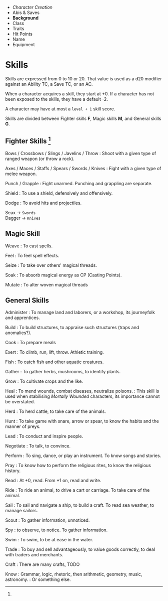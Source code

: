 
<!-- .margin.compass -->
* _Character Creation_
* Abis & Saves
* **Background**
* Class
* Traits
* Hit Points
* Name
* Equipment


<!-- <div.two-columns> -->
<!-- <div.left-column> -->

# Skills

Skills are expressed from 0 to 10 or 20. That value is used as a d20 modifier against an Ability TC, a Save TC, or an AC.

When a character acquires a skill, they start at +0. If a character has not been exposed to the skills, they have a default -2.

A character may have at most a `level + 1` skill score.

Skills are divided between Fighter skills **F**, Magic skills **M**, and General skills **G**.

## Fighter Skills [^1]

Bows / Crossbows / Slings / Javelins / Throw
: Shoot with a given type of ranged weapon (or throw a rock).

Axes / Maces / Staffs / Spears / Swords / Knives
: Fight with a given type of melee weapon.

Punch / Grapple
: Fight unarmed. Punching and grappling are separate.

Shield
: To use a shield, defensively and offensively.

Dodge
: To avoid hits and projectiles.

[^1]:
  Seax → `Swords`<br/>
  Dagger → `Knives`


## Magic Skill

Weave
: To cast spells.

Feel
: To feel spell effects.

Seize
: To take over others' magical threads.

Soak
: To absorb magical energy as CP (Casting Points).

Mutate
: To alter woven magical threads

<!-- </div.left-column> -->
<!-- <div.right-column> -->

## General Skills

Administer
: To manage land and laborers, or a workshop, its journeyfolk and apprentices.

Build
: To build structures, to appraise such structures (traps and anomalies?).

Cook
: To prepare meals

Exert
: To climb, run, lift, throw. Athletic training.

Fish
: To catch fish and other aquatic creatures.

Gather
: To gather herbs, mushrooms, to identify plants.

Grow
: To cultivate crops and the like.

Heal
: To mend wounds, combat diseases, neutralize poisons.
: This skill is used when stabilising _Mortally Wounded_ characters, its importance cannot be overstated.

Herd
: To herd cattle, to take care of the animals.

Hunt
: To take game with snare, arrow or spear, to know the habits and the manner of preys.

Lead
: To conduct and inspire people.

Negotiate
: To talk, to convince.

Perform
: To sing, dance, or play an instrument. To know songs and stories.

Pray
: To know how to perform the religious rites, to know the religious history.

Read
: At +0, read. From +1 on, read and write.

Ride
: To ride an animal, to drive a cart or carriage. To take care of the animal.

Sail
: To sail and navigate a ship, to build a craft. To read sea weather, to manage sailors.

Scout
: To gather information, unnoticed.

Spy
: to observe, to notice. To gather information.

Swim
: To swim, to be at ease in the water.

Trade
: To buy and sell advantageously, to value goods correctly, to deal with traders and merchants.

Craft
: There are many crafts, TODO

Know
: Grammar, logic, rhetoric, then arithmetic, geometry, music, astronomy.
: Or something else.

<!--
  craftsmen:

  * ale maker
  * weaponsmith
  * blacksmith
  * carpenter
  * lumberjack
  * charcoal maker
  * miller
  * butcher
  * baker
  * wheelwright
  * coppersmith
  * shoemaker
  * mason
  * joiner
  * miner
  * potter
  * sadler
  * stonecutter
  * tanner
  * cooper
  * shipwright
  * cabinet maker
  * rope maker
-->

<!-- </div.right-column> -->
<!-- </div.two-columns> -->


